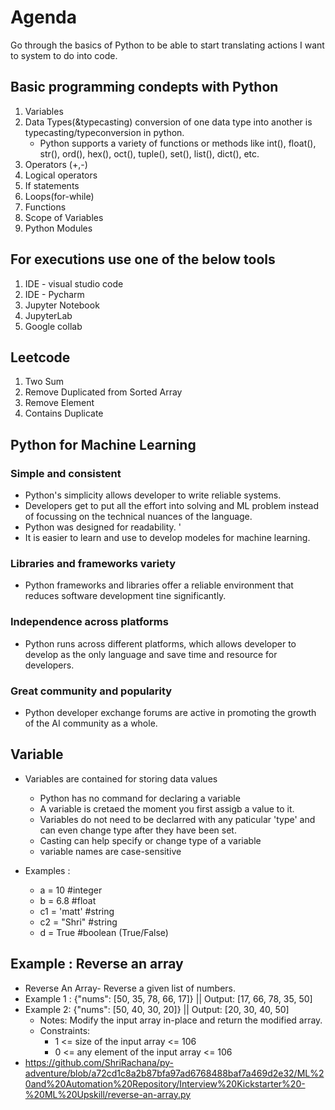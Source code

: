 # Agenda 
Go through the basics of Python to be able to start translating actions I want to system to do into code. 

## Basic programming condepts with Python 
1. Variables 
2. Data Types(&typecasting) conversion of one data type into another is typecasting/typeconversion in python.
    - Python supports a variety of functions or methods like int(), float(), str(), ord(), hex(), oct(), tuple(), set(), list(), dict(), etc. 
3. Operators (+,-)
4. Logical operators 
5. If statements
6. Loops(for-while)
7. Functions
8. Scope of Variables
9. Python Modules

## For executions use one of the below tools 
1. IDE - visual studio code
2. IDE - Pycharm
3. Jupyter Notebook 
4. JupyterLab
5. Google collab 

## Leetcode
1. Two Sum 
26. Remove Duplicated from Sorted Array 
27. Remove Element 
217. Contains Duplicate 

## Python for Machine Learning

### Simple and consistent 
- Python's simplicity allows developer to write reliable systems. 
- Developers get to put all the effort into solving and ML problem instead of focussing on the technical nuances of the language. 
- Python was designed for readability. '
- It is easier to learn and use to develop modeles for machine learning. 
### Libraries and frameworks variety 
- Python frameworks and libraries offer a reliable environment that reduces software development tine significantly. 
### Independence across platforms 
- Python runs across different platforms, which allows developer to develop as the only language and save time and resource for developers. 
### Great community and popularity 
- Python developer exchange forums are active in promoting the growth of the AI community as a whole. 

## Variable 
- Variables are contained for storing data values 
    - Python has no command for declaring a variable 
    - A variable is cretaed the moment you first assigb a value to it. 
    - Variables do not need to be declarred with any paticular 'type' and can even change type after they have been set. 
    - Casting can help specify or change type of a variable 
    - variable names are case-sensitive 

- Examples : 
    - a = 10 #integer 
    - b = 6.8 #float 
    - c1 = 'matt' #string 
    - c2 = "Shri" #string 
    - d = True #boolean (True/False)


## Example : Reverse an array 
 - Reverse An Array- Reverse a given list of numbers.
 - Example 1 : {"nums": [50, 35, 78, 66, 17]} || Output: [17, 66, 78, 35, 50]
 - Example 2: {"nums": [50, 40, 30, 20]} || Output: [20, 30, 40, 50]
    - Notes: Modify the input array in-place and return the modified array.
    - Constraints:
        - 1 <= size of the input array <= 106
        - 0 <= any element of the input array <= 106
- https://github.com/ShriRachana/py-adventure/blob/a72cd1c8a2b87bfa97ad6768488baf7a469d2e32/ML%20and%20Automation%20Repository/Interview%20Kickstarter%20-%20ML%20Upskill/reverse-an-array.py